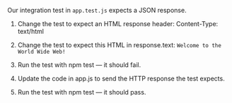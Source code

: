 Our integration test in `app.test.js` expects a JSON response.

1. Change the test to expect an HTML response header: Content-Type: text/html

2. Change the test to expect this HTML in response.text:
   `Welcome to the World Wide Web!`

3. Run the test with npm test — it should fail.

4. Update the code in app.js to send the HTTP response the test expects.

5. Run the test with npm test — it should pass.
